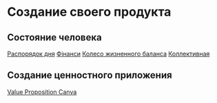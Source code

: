 # Создание своего продукта
## Состояние человека
<a href = "https://docs.google.com/spreadsheets/d/1CdmIDzRUlZYhmkuI_z-2GbKkVt17LJLMKZGAh_zxwCw/edit#gid=0">Распорядок дня</a>
<a href = "https://docs.google.com/spreadsheets/d/1U8QBUEMg4i2VWVUhLAkX8M0AIuJuL6BiOPFanKuryvM/edit#gid=1982987222">Фінанси</a>
<a href = "https://docs.google.com/spreadsheets/d/1oh_lCdSc--tgyE2wlwZLZHjRSVV_r9M0P4fOKozFtO4/edit#gid=0">Колесо жизненного баланса</a>
<a href = "https://docs.google.com/spreadsheets/d/1cXK6pjnWFdLLF2D-Mgd_ikZswvmonjwCirLJPhtpF-Q/edit#gid=0">Коллективная</a>

## Создание ценностного приложения
<a href = "https://docs.google.com/document/d/1M0znnTOWtUT4jqkBfSQcc74cUPrnP5pFkG5B4LzRw0g/edit">Value Proposition Canva</a>